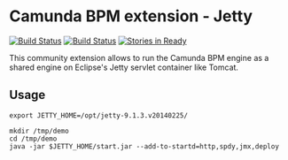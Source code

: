 Camunda BPM extension - Jetty
=============================

[![Build Status](https://travis-ci.org/hawky-4s-/camunda-bpm-jetty.svg?branch=master)](https://travis-ci.org/hawky-4s-/camunda-bpm-jetty)
[![Build Status](https://drone.io/github.com/hawky-4s-/camunda-bpm-jetty/status.png)](https://drone.io/github.com/hawky-4s-/camunda-bpm-jetty/latest)
[![Stories in Ready](https://badge.waffle.io/hawky-4s-/camunda-bpm-jetty.png?label=ready&title=Ready)](https://waffle.io/hawky-4s-/camunda-bpm-jetty)

This community extension allows to run the Camunda BPM engine as a shared engine on Eclipse's Jetty servlet container like Tomcat.


Usage
-----

```
export JETTY_HOME=/opt/jetty-9.1.3.v20140225/
```

```
mkdir /tmp/demo
cd /tmp/demo
java -jar $JETTY_HOME/start.jar --add-to-startd=http,spdy,jmx,deploy
```

